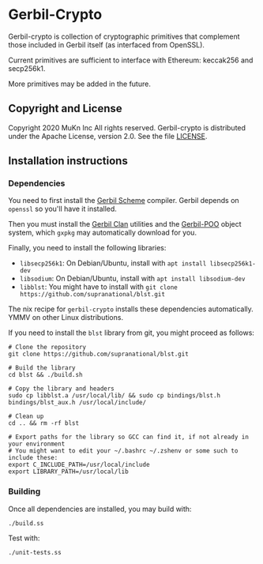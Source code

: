 # Gerbil-Crypto

Gerbil-crypto is collection of cryptographic primitives that complement
those included in Gerbil itself (as interfaced from OpenSSL).

Current primitives are sufficient to interface with Ethereum: keccak256 and secp256k1.

More primitives may be added in the future.

## Copyright and License

Copyright 2020 MuKn Inc All rights reserved.
Gerbil-crypto is distributed under the Apache License, version 2.0. See the file [LICENSE](LICENSE).

## Installation instructions

### Dependencies

You need to first install the [Gerbil Scheme](https://cons.io) compiler.
Gerbil depends on `openssl` so you'll have it installed.

Then you must install the [Gerbil Clan](https://github.com/fare/gerbil-utils) utilities
and the [Gerbil-POO](https://github.com/fare/gerbil-poo) object system,
which `gxpkg` may automatically download for you.

Finally, you need to install the following libraries:

- `libsecp256k1`: On Debian/Ubuntu, install with `apt install libsecp256k1-dev`
- `libsodium`: On Debian/Ubuntu, install with `apt install libsodium-dev`
- `libblst`: You might have to install with `git clone https://github.com/supranational/blst.git`

The nix recipe for `gerbil-crypto` installs these dependencies automatically.
YMMV on other Linux distributions.

If you need to install the `blst` library from git, you might proceed as follows:
```
# Clone the repository
git clone https://github.com/supranational/blst.git

# Build the library
cd blst && ./build.sh

# Copy the library and headers
sudo cp libblst.a /usr/local/lib/ && sudo cp bindings/blst.h bindings/blst_aux.h /usr/local/include/

# Clean up
cd .. && rm -rf blst

# Export paths for the library so GCC can find it, if not already in your environment
# You might want to edit your ~/.bashrc ~/.zshenv or some such to include these:
export C_INCLUDE_PATH=/usr/local/include
export LIBRARY_PATH=/usr/local/lib
```

### Building

Once all dependencies are installed, you may build with:

    ./build.ss

Test with:

    ./unit-tests.ss

